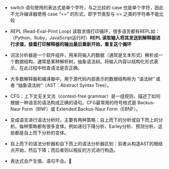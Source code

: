 - switch 语句使用的表达式是单个字符，与之比较的 case 也是单个字符，因此不允许编译器使用 case “==” 的形式，即字节类型与 == 之类的字符串不能比较

- REPL (Read-Eval-Print Loop) 读取求值打印循环，很多语言都有REPL如：（Python，Ruby，JavaScript运行时）**REPL 读取输入将其发送到解释器进行求值，接着打印解释器的输出最后重新开始，重复这个循环**

- 词法分析器是一个软件组件，用来将输入的数据（通常是文本形式）解析成一个数据结构，通常是某种解析树，抽象语法树。将输入内容以结构化形式表示，在此过程中检查语法是否正确。

- 大多数解释器和编译器中，用于源代码内部表示的数据结构称为 “语法树” 或者 “抽象语法树”（AST：Abstract Syntax Tree）。

- CFG：上下文无关文法（context-free grammar）是一组规则，描述了如何根据一种语言的语法构成正确的语句。CFG最常用的符号格式是 Backus-Naur Form（BNF）或 Extended Backus-Naur Form（EBNF）。

- 变成语言进行语法分析时，主要有两种策略：自上而下的分析或自下而上的分析。每种策略都有很多变体。例如递归下降分析、Earley分析、预测分析、这些都是自上而下分析的变体。

- 自上而下的语法分析器和自下而上的语法分析器区别：前者从构造AST的根结点开始，然后下降；而后者则以相反的方式进行构造。

- 表达式会产生值，语句不会。🍡